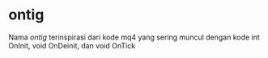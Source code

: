 # ontig
Nama *ontig* terinspirasi dari kode mq4 yang sering muncul dengan kode int OnInit, void OnDeinit, dan void OnTick
